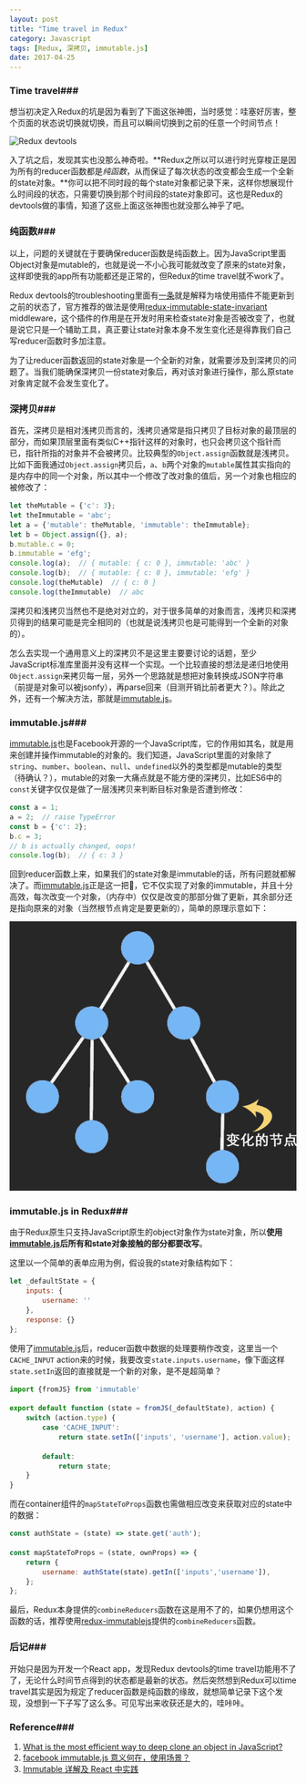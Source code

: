 ```yaml
---
layout: post
title: "Time travel in Redux"
category: Javascript
tags: [Redux, 深拷贝, immutable.js]
date: 2017-04-25
---
```


### Time travel###

想当初决定入Redux的坑是因为看到了下面这张神图，当时感觉：哇塞好厉害，整个页面的状态说切换就切换，而且可以瞬间切换到之前的任意一个时间节点！

![Redux devtools](https://camo.githubusercontent.com/47a3f427c9d2e0c763b74e33417b3001fe8604b6/68747470733a2f2f73332e616d617a6f6e6177732e636f6d2f662e636c2e6c792f6974656d732f3149335032323243334e3252314d3279314b33622f53637265656e2532305265636f7264696e67253230323031352d31322d3232253230617425323030372e3230253230504d2e6769663f763d3162363236376537)

入了坑之后，发现其实也没那么神奇啦。**Redux之所以可以进行时光穿梭正是因为所有的reducer函数都是*纯函数*，从而保证了每次状态的改变都会生成一个全新的state对象。**你可以把不同时段的每个state对象都记录下来，这样你想展现什么时间段的状态，只需要切换到那个时间段的state对象即可。这也是Redux的devtools做的事情，知道了这些上面这张神图也就没那么神乎了吧。

<!--break-->

### 纯函数###

以上，问题的关键就在于要确保reducer函数是纯函数上。因为JavaScript里面Object对象是mutable的，也就是说一不小心我可能就改变了原来的state对象，这样即使我的app所有功能都还是正常的，但Redux的time travel就不work了。

Redux devtools的troubleshooting里面有[一条](https://github.com/zalmoxisus/redux-devtools-extension/blob/master/docs/Troubleshooting.md#it-shows-only-the-init-action-or-moving-back-and-forth-doesnt-update-the-state)就是解释为啥使用插件不能更新到之前的状态了，官方推荐的做法是使用[redux-immutable-state-invariant](https://github.com/leoasis/redux-immutable-state-invariant) middleware，这个插件的作用是在开发时用来检查state对象是否被改变了，也就是说它只是一个辅助工具，真正要让state对象本身不发生变化还是得靠我们自己写reducer函数时多加注意。

为了让reducer函数返回的state对象是一个全新的对象，就需要涉及到深拷贝的问题了。当我们能确保深拷贝一份state对象后，再对该对象进行操作，那么原state对象肯定就不会发生变化了。

### 深拷贝###

首先，深拷贝是相对浅拷贝而言的，浅拷贝通常是指只拷贝了目标对象的最顶层的部分，而如果顶层里面有类似C++指针这样的对象时，也只会拷贝这个指针而已，指针所指的对象并不会被拷贝。比较典型的`Object.assign`函数就是浅拷贝。比如下面我通过`Object.assign`拷贝后，`a`、`b`两个对象的`mutable`属性其实指向的是内存中的同一个对象，所以其中一个修改了改对象的值后，另一个对象也相应的被修改了：

```javascript
let theMutable = {'c': 3};
let theImmutable = 'abc';
let a = {'mutable': theMutable, 'immutable': theImmutable};
let b = Object.assign({}, a);
b.mutable.c = 0;
b.immutable = 'efg';
console.log(a);  // { mutable: { c: 0 }, immutable: 'abc' }
console.log(b);  // { mutable: { c: 0 }, immutable: 'efg' }
console.log(theMutable)  // { c: 0 }
console.log(theImmutable)  // abc
```

深拷贝和浅拷贝当然也不是绝对对立的，对于很多简单的对象而言，浅拷贝和深拷贝得到的结果可能是完全相同的（也就是说浅拷贝也是可能得到一个全新的对象的）。

怎么去实现一个通用意义上的深拷贝不是这里主要要讨论的话题，至少JavaScript标准库里面并没有这样一个实现。一个比较直接的想法是递归地使用`Object.assign`来拷贝每一层，另外一个思路就是想把对象转换成JSON字符串（前提是对象可以被jsonfy），再parse回来（目测开销比前者更大？）。除此之外，还有一个解决方法，那就是[immutable.js](https://github.com/facebook/immutable-js/)。

### immutable.js###

[immutable.js](https://github.com/facebook/immutable-js/)也是Facebook开源的一个JavaScript库，它的作用如其名，就是用来创建并操作immutable的对象的。我们知道，JavaScript里面的对象除了`string`、`number`、`boolean`、`null`、`undefined`以外的类型都是mutable的类型（待确认？），mutable的对象一大痛点就是不能方便的深拷贝，比如ES6中的`const`关键字仅仅是做了一层浅拷贝来判断目标对象是否遭到修改：

```javascript
const a = 1;
a = 2;  // raise TypeError
const b = {'c': 2};
b.c = 3;
// b is actually changed, oops!
console.log(b);  // { c: 3 }
```

回到reducer函数上来，如果我们的state对象是immutable的话，所有问题就都解决了。而[immutable.js](https://github.com/facebook/immutable-js/)正是这一把🔑，它不仅实现了对象的immutable，并且十分高效，每次改变一个对象，（内存中）仅仅是改变的那部分做了更新，其余部分还是指向原来的对象（当然根节点肯定是要更新的），简单的原理示意如下：

![immutable.js原理](/images/2017-04-25-immutable原理.gif)

### immutable.js in Redux###

由于Redux原生只支持JavaScript原生的object对象作为state对象，所以**使用[immutable.js](https://github.com/facebook/immutable-js/)后所有和state对象接触的部分都要改写**。

这里以一个简单的表单应用为例，假设我的state对象结构如下：

```javascript
let _defaultState = {
    inputs: {
        username: ''
    },
    response: {}
};
```

使用了[immutable.js](https://github.com/facebook/immutable-js/)后，reducer函数中数据的处理要稍作改变，这里当一个`CACHE_INPUT` action来的时候，我要改变`state.inputs.username`，像下面这样`state.setIn`返回的直接就是一个新的对象，是不是超简单？

```javascript
import {fromJS} from 'immutable'

export default function (state = fromJS(_defaultState), action) {
    switch (action.type) {
        case 'CACHE_INPUT':
            return state.setIn(['inputs', 'username'], action.value);

        default:
            return state;
    }
}
```

而在container组件的`mapStateToProps`函数也需做相应改变来获取对应的state中的数据：

```javascript
const authState = (state) => state.get('auth');

const mapStateToProps = (state, ownProps) => {
    return {
        username: authState(state).getIn(['inputs','username']),
    };
};
```

最后，Redux本身提供的`combineReducers`函数在这是用不了的，如果仍想用这个函数的话，推荐使用[redux-immutablejs](https://github.com/indexiatech/redux-immutablejs)提供的`combineReducers`函数。

### 后记###

开始只是因为开发一个React app，发现Redux devtools的time travel功能用不了了，无论什么时间节点得到的状态都是最新的状态。然后突然想到Redux可以time travel其实是因为规定了reducer函数是纯函数的缘故，就想简单记录下这个发现，没想到一下子写了这么多。可见写出来收获还是大的，哇咔咔。

### Reference###

1. [What is the most efficient way to deep clone an object in JavaScript?](http://stackoverflow.com/questions/122102/what-is-the-most-efficient-way-to-deep-clone-an-object-in-javascript)
2. [facebook immutable.js 意义何在，使用场景？](https://www.zhihu.com/question/28016223)
3. [Immutable 详解及 React 中实践](https://github.com/camsong/blog/issues/3)